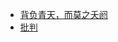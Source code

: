 <!-- docs/_sidebar.md -->

<!-- 
用于添加导航栏的内容

单层导航栏
    * [导航栏中显示的名称](文件名) 

多层导航栏
    * [导航栏中显示的名称](/路径/文件名)
-->

* [背负青天，而莫之夭阏](/Essay/2024.4.11.md)
* [批判](/Essay/2024.4.19.md)